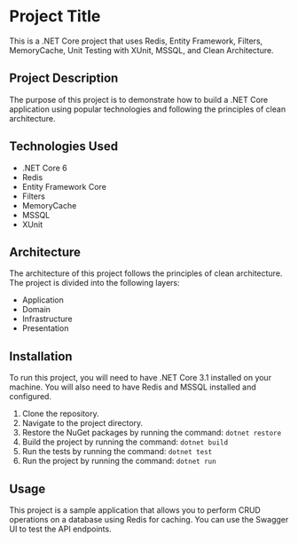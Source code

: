<!DOCTYPE html>
<html>
<head>
	<meta charset="UTF-8">
	<title>Project Title</title>
</head>
<body>
	<h1>Project Title</h1>
  <p>This is a .NET Core project that uses Redis, Entity Framework, Filters, MemoryCache, Unit Testing with XUnit, MSSQL, and Clean Architecture.</p>

<h2>Project Description</h2>

<p>The purpose of this project is to demonstrate how to build a .NET Core application using popular technologies and following the principles of clean architecture.</p>

<h2>Technologies Used</h2>

<ul>
	<li>.NET Core 6</li>
	<li>Redis</li>
	<li>Entity Framework Core</li>
	<li>Filters</li>
	<li>MemoryCache</li>
	<li>MSSQL</li>
	<li>XUnit</li>
</ul>

<h2>Architecture</h2>

<p>The architecture of this project follows the principles of clean architecture. The project is divided into the following layers:</p>

<ul>
	<li>Application</li>
	<li>Domain</li>
	<li>Infrastructure</li>
	<li>Presentation</li>
</ul>

<h2>Installation</h2>

<p>To run this project, you will need to have .NET Core 3.1 installed on your machine. You will also need to have Redis and MSSQL installed and configured.</p>

<ol>
	<li>Clone the repository.</li>
	<li>Navigate to the project directory.</li>
	<li>Restore the NuGet packages by running the command: <code>dotnet restore</code></li>
	<li>Build the project by running the command: <code>dotnet build</code></li>
	<li>Run the tests by running the command: <code>dotnet test</code></li>
	<li>Run the project by running the command: <code>dotnet run</code></li>
</ol>

<h2>Usage</h2>

<p>This project is a sample application that allows you to perform CRUD operations on a database using Redis for caching. You can use the Swagger UI to test the API endpoints.</p>


</body>
</html>
